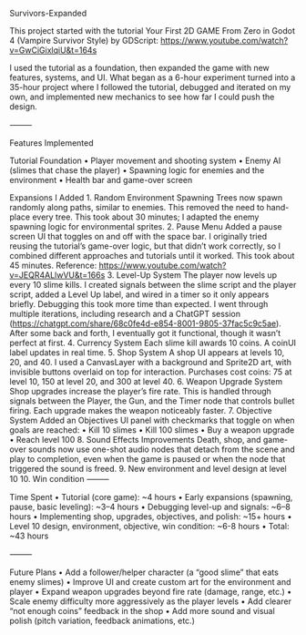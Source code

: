 Survivors-Expanded

This project started with the tutorial Your First 2D GAME From Zero in Godot 4 (Vampire Survivor Style) by GDScript:
https://www.youtube.com/watch?v=GwCiGixlqiU&t=164s

I used the tutorial as a foundation, then expanded the game with new features, systems, and UI. What began as a 6-hour experiment turned into a 35-hour project where I followed the tutorial, debugged and iterated on my own, and implemented new mechanics to see how far I could push the design.

⸻

Features Implemented

Tutorial Foundation
	•	Player movement and shooting system
	•	Enemy AI (slimes that chase the player)
	•	Spawning logic for enemies and the environment
	•	Health bar and game-over screen

Expansions I Added
	1.	Random Environment Spawning
Trees now spawn randomly along paths, similar to enemies. This removed the need to hand-place every tree.
This took about 30 minutes; I adapted the enemy spawning logic for environmental sprites.
	2.	Pause Menu
Added a pause screen UI that toggles on and off with the space bar.
I originally tried reusing the tutorial’s game-over logic, but that didn’t work correctly, so I combined different approaches and tutorials until it worked.
This took about 45 minutes. Reference: https://www.youtube.com/watch?v=JEQR4ALlwVU&t=166s
	3.	Level-Up System
The player now levels up every 10 slime kills. I created signals between the slime script and the player script, added a Level Up label, and wired in a timer so it only appears briefly.
Debugging this took more time than expected. I went through multiple iterations, including research and a ChatGPT session (https://chatgpt.com/share/68c0fe4d-e854-8001-9805-37fac5c9c5ae). After some back and forth, I eventually got it functional, though it wasn’t perfect at first.
	4.	Currency System
Each slime kill awards 10 coins. A coinUI label updates in real time.
	5.	Shop System
A shop UI appears at levels 10, 20, and 40.
I used a CanvasLayer with a background and Sprite2D art, with invisible buttons overlaid on top for interaction.
Purchases cost coins: 75 at level 10, 150 at level 20, and 300 at level 40.
	6.	Weapon Upgrade System
Shop upgrades increase the player’s fire rate. This is handled through signals between the Player, the Gun, and the Timer node that controls bullet firing. Each upgrade makes the weapon noticeably faster.
	7.	Objective System
Added an Objectives UI panel with checkmarks that toggle on when goals are reached:
	•	Kill 10 slimes
	•	Kill 100 slimes
	•	Buy a weapon upgrade
	•	Reach level 100
	8.	Sound Effects Improvements
Death, shop, and game-over sounds now use one-shot audio nodes that detach from the scene and play to completion, even when the game is paused or when the node that triggered the sound is freed.
	9. New environment and level design at level 10
	10. Win condition
⸻

Time Spent
	•	Tutorial (core game): ~4 hours
	•	Early expansions (spawning, pause, basic leveling): ~3–4 hours
	•	Debugging level-up and signals: ~6–8 hours
	•	Implementing shop, upgrades, objectives, and polish: ~15+ hours
	•	Level 10 design, environment, objective, win condition: ~6-8 hours
	•	Total: ~43 hours

⸻

Future Plans
	•	Add a follower/helper character (a “good slime” that eats enemy slimes)
	•	Improve UI and create custom art for the environment and player
	•	Expand weapon upgrades beyond fire rate (damage, range, etc.)
	•	Scale enemy difficulty more aggressively as the player levels
	•	Add clearer “not enough coins” feedback in the shop
	•	Add more sound and visual polish (pitch variation, feedback animations, etc.)
